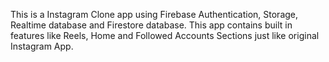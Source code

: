 This is a Instagram Clone app using Firebase Authentication, Storage, Realtime database and Firestore database. This app contains built in features like Reels, Home and Followed Accounts Sections just like original Instagram App.
